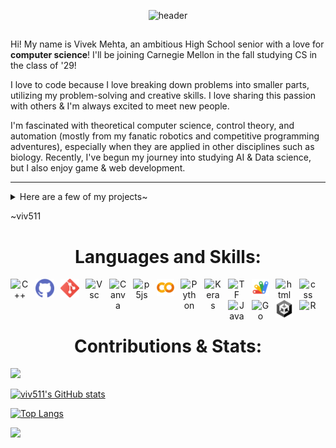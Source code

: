 <span>

<div align="center" > 

![header](https://capsule-render.vercel.app/api?type=venom&color=7A4B7D&height=200&section=header&text=@viv511&fontColor=D299D5&fontSize=90) 

</div>

##

<p align="center">

Hi! My name is Vivek Mehta, an ambitious High School senior with a love for **computer science**! I'll be joining Carnegie Mellon in the fall studying CS in the class of '29!

I love to code because I love breaking down problems into smaller parts, utilizing my problem-solving and creative skills. I love sharing this passion with others & I'm always excited to meet new people. 

I'm fascinated with theoretical computer science, control theory, and automation (mostly from my fanatic robotics and competitive programming adventures), especially when they are applied in other disciplines such as biology. Recently, I've begun my journey into studying AI & Data science, but I also enjoy game & web development.

<hr></hr>


<details close>
<summary> Here are a few of my projects~ </summary>

  - **VEX Robotics** - [Team 66659a](https://www.robotevents.com/teams/V5RC/66659A)
    - I've been lucky to have been part of such a great team and environment. I was the sole coder on our team when we were all freshman, but since then I have been able to take pivotal roles in leading the team as the software lead and club captain. My GitHub page contains the codebase for three VEX seasons: Tipping Point, Spin Up, & Over Under. 
  - **Slime Combine!**
    - [This project](https://itch.io/jam/brackeys-5/rate/928475) was built in under a week with [@citrus-melon](https://github.com/citrus-melon), for a Brackey's Game Jam hosted on itch.io. Out of the 1824 entries in the jam, we scored #33rd in Game Design & #64th in Overall categories.  
  - **Simulations!**
    - I like messing around with p5js to create cool simulations, although I'm still learning a lot!
      - I made a randomized circle generator I made for my Calculus final project. This website generates circles within a certain area and applies a pink-blue gradient for aesthetic purposes! I'm currently trying to utilize this to create my own rendition of a [famous internet meme](https://en.wikipedia.org/wiki/Bad_Apple!!#Usages_in_meme_culture)-"If it can render, it can render Bad Apple". In all seriousness, feel free to check out a copy of the accompanied slides in the [repository linked](https://github.com/viv511/CirclePacking)!
  - **Competitive Programming**
    - I find competitive programming really enjoyable because it allows me to think critically and find fun coding solutions to Farmer John's cow-related problems (hehe). I've been able to compete in a few contests, and I'm always looking to improve my skills.
    - [M(IT)^2](https://mitit.org/Contest/Archive/Results2024Winter) - 2nd Place in HS Div. // [MACSO Finalist](https://macso.org/) - 9th/275 // [Codeforces](https://codeforces.com/profile/viv511) // [USACO](https://usaco.org/) Silver
  - **Hackathons**
    - I love hackathons because they bring so many people together from diverse backgrounds to work on a common goal (and theres usually food and prizes involved >:) ).
    - [LexHack](https://lexhackathon.org/) is a student-led 501(c)(3) nonprofit that my friends and I created in late 2021, and so far we have had two successful events! LexHack aims to provide middle and high school students with opportunities to learn and showcase their computer programming skills at yearly hackathons. We have had 250+ participants! 
    - I've attended [MIT Blueprint](https://blueprint.hackmit.org/) for two years, and have met a lot of really cool people through its community! 
      - Along with my friends, we made [BobaGuessr](https://github.com/BrilliantDeviation7/BobaGuessr) in 2023 and [TaskApp](https://github.com/connorcarey/task-app) in 2024!

</details>

~viv511
</p>


<h1 align="center"> Languages and Skills: </h1>

<p align="center">

<img align="left" alt="C++" width="30px" style="padding-right:10px;" src="https://cdn.jsdelivr.net/gh/devicons/devicon@latest/icons/cplusplus/cplusplus-original.svg"/> 

<img align="left" alt="Github" width="30px" style="padding-right:10px;" src="imgs/github.png"/>

<img align="left" alt="Git" width="30px" style="padding-right:10px;" src="imgs/git.png"/>

<!-- <img align="left" alt="Github" width="30px" style="padding-right:10px;" src="https://cdn.jsdelivr.net/gh/devicons/devicon@latest/icons/github/github-original.svg"/>  -->

<img align="left" alt="Vsc" width="28px" style="padding-right:10px;" src="https://cdn.jsdelivr.net/gh/devicons/devicon@latest/icons/vscode/vscode-original.svg"/> 

<img align="left" alt="Canva" width="28px" style="padding-right:10px;" src="https://cdn.jsdelivr.net/gh/devicons/devicon@latest/icons/canva/canva-original.svg"/> 

<img align="left" alt="p5js" width="28px" style="padding-right:10px;" src="https://cdn.jsdelivr.net/gh/devicons/devicon@latest/icons/p5js/p5js-original.svg"/> 

<img align="left" alt="Colab" width="28px" style="padding-right:10px;" src="imgs/colab.png"/>

<img align="left" alt="Python" width="28px" style="padding-right:10px;" src="https://cdn.jsdelivr.net/gh/devicons/devicon@latest/icons/python/python-original.svg"/>

<img align="left" alt="Keras" width="28px" style="padding-right:10px;" src="https://cdn.jsdelivr.net/gh/devicons/devicon@latest/icons/keras/keras-original.svg"/>

<img align="left" alt="TF" width="28px" style="padding-right:10px;" src="https://cdn.jsdelivr.net/gh/devicons/devicon@latest/icons/tensorflow/tensorflow-original.svg"/>

<img align="left" alt="Google Apps Script" width="28px" style="padding-right:10px;" src="imgs/googleappsscript.png"/> 

<img align="left" alt="html" width="28px" style="padding-right:10px;" src="https://cdn.jsdelivr.net/gh/devicons/devicon@latest/icons/html5/html5-original.svg"/> 

<img align="left" alt="css" width="28px" style="padding-right:10px;" src="https://cdn.jsdelivr.net/gh/devicons/devicon@latest/icons/css3/css3-original.svg"/> 

<img align="left" alt="Java" width="28px" style="padding-right:10px;" src="https://cdn.jsdelivr.net/gh/devicons/devicon@latest/icons/java/java-original.svg"/> 

<img align="left" alt="Go" width="28px" style="padding-right:10px;" src="https://cdn.jsdelivr.net/gh/devicons/devicon@latest/icons/go/go-original.svg"/> 

<img align="left" alt="Unity" width="28px" style="padding-right:10px;" src="imgs/unity.png"/>

<img align="left" alt="R" width="28px" style="padding-right:10px;" src="https://cdn.jsdelivr.net/gh/devicons/devicon@latest/icons/r/r-original.svg"/> 


</p>

<br>
<br>
<br>

<h1 align="center"> Contributions & Stats: </h1>




<p align= "left">
  <img src="https://github-readme-streak-stats.herokuapp.com/?user=viv511&show_icons=true&theme=onedark&theme=ambient_gradient&background=0,f88bff,cb80ff,575aff,097dff" />
</p>

<p align="left">

[![viv511's GitHub stats](https://github-readme-stats.vercel.app/api?username=viv511&show_icons=true&theme=ambient_gradient&bg_color=DEG,f88bff,cb80ff,575aff,097dff&include_all_commits=true&rank_icon=github)](https://github.com/anuraghazra/github-readme-stats) 

</p>

<p align="left">

  [![Top Langs](https://github-readme-stats.vercel.app/api/top-langs/?username=viv511&langs_count=10&layout=compact&theme=ambient_gradient&bg_color=DEG,f88bff,cb80ff,575aff,097dff)](https://github.com/anuraghazra/github-readme-stats)

</p>
<p align="left" > 
  
![](https://komarev.com/ghpvc/?username=viv511&style=flat&color=f88bff)

</p>

</span>
